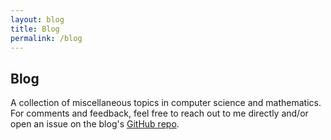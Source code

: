 ```yaml
---
layout: blog
title: Blog
permalink: /blog
---
```


## Blog

A collection of miscellaneous topics in computer science and mathematics.
For comments and feedback, feel free to reach out to me directly
and/or open an issue on the blog's [GitHub repo](https://github.com/grtetrault/grtetrault.github.io).